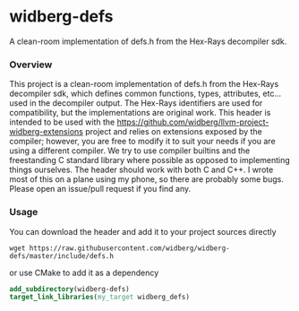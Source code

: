 # widberg-defs

A clean-room implementation of defs.h from the Hex-Rays decompiler sdk.

### Overview

This project is a clean-room implementation of defs.h from the Hex-Rays decompiler sdk, which defines common functions, types, attributes, etc... used in the decompiler output. The Hex-Rays identifiers are used for compatibility, but the implementations are original work. This header is intended to be used with the https://github.com/widberg/llvm-project-widberg-extensions project and relies on extensions exposed by the compiler; however, you are free to modify it to suit your needs if you are using a different compiler. We try to use compiler builtins and the freestanding C standard library where possible as opposed to implementing things ourselves. The header should work with both C and C++. I wrote most of this on a plane using my phone, so there are probably some bugs. Please open an issue/pull request if you find any.

### Usage

You can download the header and add it to your project sources directly

`wget https://raw.githubusercontent.com/widberg/widberg-defs/master/include/defs.h`

or use CMake to add it as a dependency

```cmake
add_subdirectory(widberg-defs)
target_link_libraries(my_target widberg_defs)
```
